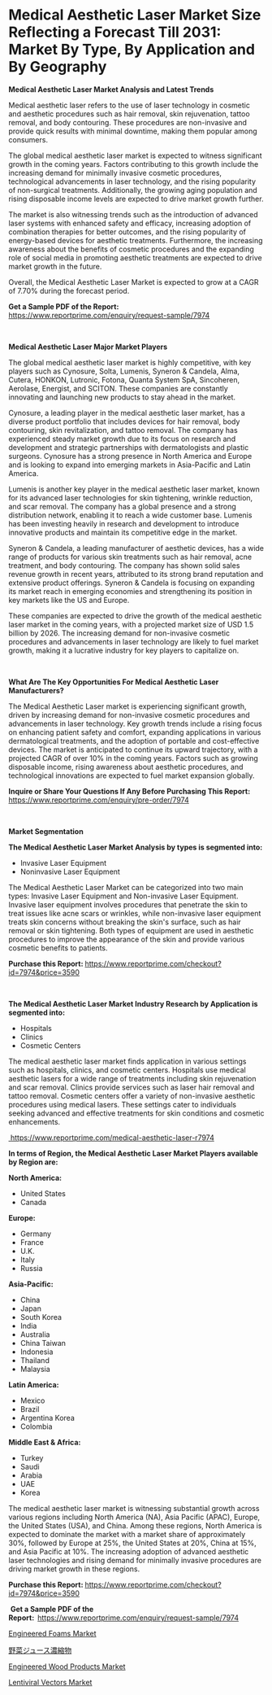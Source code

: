 <p><h1>Medical Aesthetic Laser Market Size Reflecting a Forecast Till 2031: Market By Type, By Application and By Geography</h1></p><p><strong>Medical Aesthetic Laser Market Analysis and Latest Trends</strong></p>
<p><p>Medical aesthetic laser refers to the use of laser technology in cosmetic and aesthetic procedures such as hair removal, skin rejuvenation, tattoo removal, and body contouring. These procedures are non-invasive and provide quick results with minimal downtime, making them popular among consumers.</p><p>The global medical aesthetic laser market is expected to witness significant growth in the coming years. Factors contributing to this growth include the increasing demand for minimally invasive cosmetic procedures, technological advancements in laser technology, and the rising popularity of non-surgical treatments. Additionally, the growing aging population and rising disposable income levels are expected to drive market growth further.</p><p>The market is also witnessing trends such as the introduction of advanced laser systems with enhanced safety and efficacy, increasing adoption of combination therapies for better outcomes, and the rising popularity of energy-based devices for aesthetic treatments. Furthermore, the increasing awareness about the benefits of cosmetic procedures and the expanding role of social media in promoting aesthetic treatments are expected to drive market growth in the future.</p><p>Overall, the Medical Aesthetic Laser Market is expected to grow at a CAGR of 7.70% during the forecast period.</p></p>
<p><strong>Get a Sample PDF of the Report:&nbsp;</strong> <a href="https://www.reportprime.com/enquiry/request-sample/7974">https://www.reportprime.com/enquiry/request-sample/7974</a></p>
<p>&nbsp;</p>
<p><strong>Medical Aesthetic Laser Major Market Players</strong></p>
<p><p>The global medical aesthetic laser market is highly competitive, with key players such as Cynosure, Solta, Lumenis, Syneron & Candela, Alma, Cutera, HONKON, Lutronic, Fotona, Quanta System SpA, Sincoheren, Aerolase, Energist, and SCITON. These companies are constantly innovating and launching new products to stay ahead in the market.</p><p>Cynosure, a leading player in the medical aesthetic laser market, has a diverse product portfolio that includes devices for hair removal, body contouring, skin revitalization, and tattoo removal. The company has experienced steady market growth due to its focus on research and development and strategic partnerships with dermatologists and plastic surgeons. Cynosure has a strong presence in North America and Europe and is looking to expand into emerging markets in Asia-Pacific and Latin America.</p><p>Lumenis is another key player in the medical aesthetic laser market, known for its advanced laser technologies for skin tightening, wrinkle reduction, and scar removal. The company has a global presence and a strong distribution network, enabling it to reach a wide customer base. Lumenis has been investing heavily in research and development to introduce innovative products and maintain its competitive edge in the market.</p><p>Syneron & Candela, a leading manufacturer of aesthetic devices, has a wide range of products for various skin treatments such as hair removal, acne treatment, and body contouring. The company has shown solid sales revenue growth in recent years, attributed to its strong brand reputation and extensive product offerings. Syneron & Candela is focusing on expanding its market reach in emerging economies and strengthening its position in key markets like the US and Europe.</p><p>These companies are expected to drive the growth of the medical aesthetic laser market in the coming years, with a projected market size of USD 1.5 billion by 2026. The increasing demand for non-invasive cosmetic procedures and advancements in laser technology are likely to fuel market growth, making it a lucrative industry for key players to capitalize on.</p></p>
<p>&nbsp;</p>
<p><strong>What Are The Key Opportunities For Medical Aesthetic Laser Manufacturers?</strong></p>
<p><p>The Medical Aesthetic Laser market is experiencing significant growth, driven by increasing demand for non-invasive cosmetic procedures and advancements in laser technology. Key growth trends include a rising focus on enhancing patient safety and comfort, expanding applications in various dermatological treatments, and the adoption of portable and cost-effective devices. The market is anticipated to continue its upward trajectory, with a projected CAGR of over 10% in the coming years. Factors such as growing disposable income, rising awareness about aesthetic procedures, and technological innovations are expected to fuel market expansion globally.</p></p>
<p><strong>Inquire or Share Your Questions If Any Before Purchasing This Report:</strong> <a href="https://www.reportprime.com/enquiry/pre-order/7974">https://www.reportprime.com/enquiry/pre-order/7974</a></p>
<p>&nbsp;</p>
<p><strong>Market Segmentation</strong></p>
<p><strong>The Medical Aesthetic Laser Market Analysis by types is segmented into:</strong></p>
<p><ul><li>Invasive Laser Equipment</li><li>Noninvasive Laser Equipment</li></ul></p>
<p><p>The Medical Aesthetic Laser Market can be categorized into two main types: Invasive Laser Equipment and Non-invasive Laser Equipment. Invasive laser equipment involves procedures that penetrate the skin to treat issues like acne scars or wrinkles, while non-invasive laser equipment treats skin concerns without breaking the skin's surface, such as hair removal or skin tightening. Both types of equipment are used in aesthetic procedures to improve the appearance of the skin and provide various cosmetic benefits to patients.</p></p>
<p><strong>Purchase this Report:&nbsp;</strong><a href="https://www.reportprime.com/checkout?id=7974&price=3590">https://www.reportprime.com/checkout?id=7974&price=3590</a></p>
<p>&nbsp;</p>
<p><strong>The Medical Aesthetic Laser Market Industry Research by Application is segmented into:</strong></p>
<p><ul><li>Hospitals</li><li>Clinics</li><li>Cosmetic Centers</li></ul></p>
<p><p>The medical aesthetic laser market finds application in various settings such as hospitals, clinics, and cosmetic centers. Hospitals use medical aesthetic lasers for a wide range of treatments including skin rejuvenation and scar removal. Clinics provide services such as laser hair removal and tattoo removal. Cosmetic centers offer a variety of non-invasive aesthetic procedures using medical lasers. These settings cater to individuals seeking advanced and effective treatments for skin conditions and cosmetic enhancements.</p></p>
<p><a href="https://www.reportprime.com/medical-aesthetic-laser-r7974">&nbsp;https://www.reportprime.com/medical-aesthetic-laser-r7974</a></p>
<p><strong>In terms of Region, the Medical Aesthetic Laser Market Players available by Region are:</strong></p>
<p>
    <p> <strong> North America: </strong>
        <ul>
            <li>United States</li>
            <li>Canada</li>
        </ul>
        </p> 
    <p> <strong> Europe: </strong>
        <ul>
            <li>Germany</li>
            <li>France</li>
            <li>U.K.</li>
            <li>Italy</li>
            <li>Russia</li>
        </ul>
        </p> 
    <p> <strong> Asia-Pacific: </strong>
        <ul>
            <li>China</li>
            <li>Japan</li>
            <li>South Korea</li>
            <li>India</li>
            <li>Australia</li>
            <li>China Taiwan</li>
            <li>Indonesia</li>
            <li>Thailand</li>
            <li>Malaysia</li>
        </ul>
        </p> 
    <p> <strong> Latin America: </strong>
        <ul>
            <li>Mexico</li>
            <li>Brazil</li>
            <li>Argentina Korea</li>
            <li>Colombia</li>
        </ul>
        </p> 
    <p> <strong> Middle East & Africa: </strong>
        <ul>
            <li>Turkey</li>
            <li>Saudi</li>
            <li>Arabia</li>
            <li>UAE</li>
            <li>Korea</li>
        </ul>
    </p>
    </p>
<p><p>The medical aesthetic laser market is witnessing substantial growth across various regions including North America (NA), Asia Pacific (APAC), Europe, the United States (USA), and China. Among these regions, North America is expected to dominate the market with a market share of approximately 30%, followed by Europe at 25%, the United States at 20%, China at 15%, and Asia Pacific at 10%. The increasing adoption of advanced aesthetic laser technologies and rising demand for minimally invasive procedures are driving market growth in these regions.</p></p>
<p><strong>Purchase this Report: </strong><a href="https://www.reportprime.com/checkout?id=7974&price=3590">https://www.reportprime.com/checkout?id=7974&price=3590</a></p>
<p>&nbsp;<strong>Get a Sample PDF of the Report:&nbsp;&nbsp;</strong><a href="https://www.reportprime.com/enquiry/request-sample/7974">https://www.reportprime.com/enquiry/request-sample/7974</a></p>
<p><strong></strong></p>
<p><p><a href="https://www.linkedin.com/pulse/engineered-foams-market-comprehensive-report-its-share-amp-8cvxc?trackingId=bohx4Cm09rZWDUBGtalgyw%3D%3D">Engineered Foams Market</a></p><p><a href="https://github.com/wkuactfdzwizk06/Market-Research-Report-List-1/blob/main/754895029966.md">野菜ジュース濃縮物</a></p><p><a href="https://www.linkedin.com/pulse/global-engineered-wood-products-market-types-applications-fkqyc?trackingId=X8aPSlr5bJl5VgUP6PInfQ%3D%3D">Engineered Wood Products Market</a></p><p><a href="https://github.com/ChiragRp1/Market-Research-Report-List-4/blob/main/lentiviral-vectors-market.md">Lentiviral Vectors Market</a></p></p>